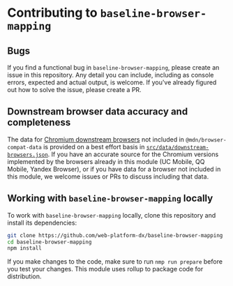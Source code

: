 # Contributing to `baseline-browser-mapping`

## Bugs

If you find a functional bug in `baseline-browser-mapping`, please create an issue in this repository. Any detail you can include, including as console errors, expected and actual output, is welcome. If you've already figured out how to solve the issue, please create a PR.

## Downstream browser data accuracy and completeness

The data for [Chromium downstream browsers](/README.md#limitations) not included in `@mdn/browser-compat-data` is provided on a best effort basis in [`src/data/downstream-browsers.json`](src/data/downstream-browsers.json). If you have an accurate source for the Chromium versions implemented by the browsers already in this module (UC Mobile, QQ Mobile, Yandex Browser), or if you have data for a browser not included in this module, we welcome issues or PRs to discuss including that data.

## Working with `baseline-browser-mapping` locally

To work with `baseline-browser-mapping` locally, clone this repository and install its dependencies:

```bash
git clone https://github.com/web-platform-dx/baseline-browser-mapping
cd baseline-browser-mapping
npm install
```

If you make changes to the code, make sure to run `nmp run prepare` before you test your changes. This module uses rollup to package code for distribution.
